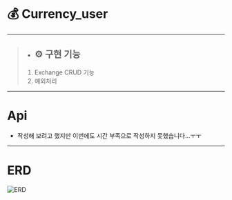 
# 💰 Currency_user

---
>- ## ⚙ 구현 기능
>1. Exchange CRUD 기능
>2. 예외처리
>

---
# Api

  - 작성해 보려고 했지만 이번에도 시간 부족으로 작성하지 못했습니다...ㅜㅜ


---

# ERD

![ERD](https://github.com/user-attachments/assets/acf63293-ad0f-47a3-8dc7-92f4256d0fd5)
